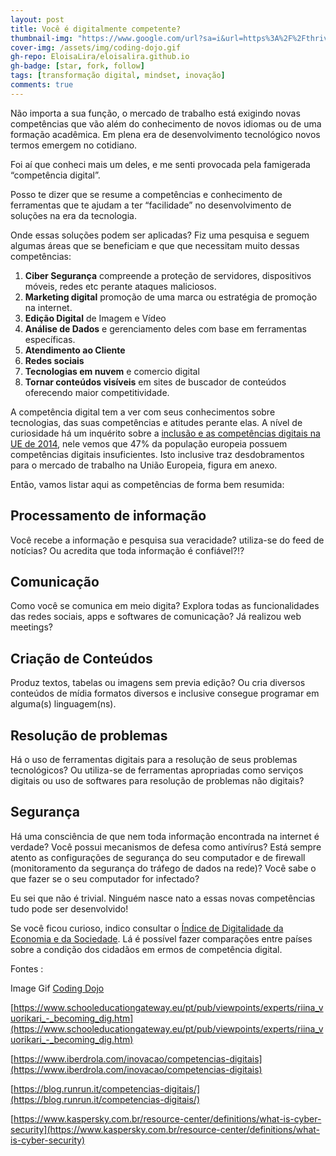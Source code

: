 ```yaml
---
layout: post
title: Você é digitalmente competente?
thumbnail-img: "https://www.google.com/url?sa=i&url=https%3A%2F%2Fthriveglobal.com%2Fstories%2Findicators-self-doubt-holding-you-back%2F&psig=AOvVaw3mvm2u9iaibSMiRttObFp_&ust=1608404275176000&source=images&cd=vfe&ved=0CAIQjRxqFwoTCMje6IKb2O0CFQAAAAAdAAAAABAD"
cover-img: /assets/img/coding-dojo.gif
gh-repo: EloisaLira/eloisalira.github.io
gh-badge: [star, fork, follow]
tags: [transformação digital, mindset, inovação]
comments: true
---
```


Não importa a sua função, o mercado de trabalho está exigindo novas competências que vão além do conhecimento de novos idiomas ou de uma formação acadêmica. Em plena era de desenvolvimento tecnológico novos termos emergem no cotidiano.

Foi aí que conheci mais um deles, e me senti provocada pela famigerada “competência digital”.

Posso te dizer que se resume a competências e conhecimento de ferramentas que te ajudam a ter “facilidade” no desenvolvimento de soluções na era da tecnologia.

Onde essas soluções podem ser aplicadas? Fiz uma pesquisa e seguem algumas áreas que se beneficiam e que que necessitam muito dessas competências:

1. **Ciber Segurança** compreende a proteção de servidores, dispositivos móveis, redes etc perante ataques maliciosos.
2. **Marketing digital** promoção de uma marca ou estratégia de promoção na internet.
3. **Edição Digital** de Imagem e Vídeo
4. **Análise de Dados** e gerenciamento deles com base em ferramentas específicas.
5. **Atendimento ao Cliente**
6. **Redes sociais**
7. **Tecnologias em nuvem** e comercio digital
8. **Tornar conteúdos visíveis** em sites de buscador de conteúdos oferecendo maior competitividade.

A competência digital tem a ver com seus conhecimentos sobre tecnologias, das suas competências e atitudes perante elas. A nível de curiosidade há um inquérito sobre a [inclusão e as competências digitais na UE de 2014](http://ec.europa.eu/digital-agenda/news-redirect/16547), nele vemos que 47% da população europeia possuem competências digitais insuficientes. Isto inclusive traz desdobramentos para o mercado de trabalho na União Europeia, figura em anexo.

Então, vamos listar aqui as competências de forma bem resumida:

## Processamento de informação
Você recebe a informação e pesquisa sua veracidade? utiliza-se do feed de notícias? Ou acredita que toda informação é confiável?!?

## Comunicação
Como você se comunica em meio digita? Explora todas as funcionalidades das redes sociais, apps e softwares de comunicação? Já realizou web meetings?

## Criação de Conteúdos
Produz textos, tabelas ou imagens sem previa edição? Ou cria diversos conteúdos de mídia formatos diversos e inclusive consegue programar em alguma(s) linguagem(ns).

## Resolução de problemas
Há o uso de ferramentas digitais para a resolução de seus problemas tecnológicos? Ou utiliza-se de ferramentas apropriadas como serviços digitais ou uso de softwares para resolução de problemas não digitais?

## Segurança
Há uma consciência de que nem toda informação encontrada na internet é verdade? Você possui mecanismos de defesa como antivírus? Está sempre atento as configurações de segurança do seu computador e de firewall (monitoramento da segurança do tráfego de dados na rede)? Você sabe o que fazer se o seu computador for infectado?

Eu sei que não é trivial. Ninguém nasce nato a essas novas competências tudo pode ser desenvolvido!

Se você ficou curioso, indico consultar o [Índice de Digitalidade da Economia e da Sociedade](https://l.workplace.com/l.php?u=https%3A%2F%2Fbit.ly%2F1AZnZQ4&h=AT2qy2KlV5t1gfnE9UjHd2bExUPKNZPdctBV6TbERjY8NgRObCwfiSCJ5sOXlM5wvP4OL2JoRRZN_cb3PcFSyfhl-uCF7eSjT2ylzpqd7dsAOdnVflUX2JS7WW8gFW5m6whKPMJoyfQZod_kkcw8vTHgtwvDMu4OFg). Lá é possível fazer comparações entre países sobre a condição dos cidadãos em ermos de competência digital.



Fontes :

Image Gif [Coding Dojo](https://www.codedojo.com.br/)

[https://www.schooleducationgateway.eu/pt/pub/viewpoints/experts/riina_vuorikari_-_becoming_dig.htm](https://www.schooleducationgateway.eu/pt/pub/viewpoints/experts/riina_vuorikari_-_becoming_dig.htm)

[https://www.iberdrola.com/inovacao/competencias-digitais](https://www.iberdrola.com/inovacao/competencias-digitais)

[https://blog.runrun.it/competencias-digitais/](https://blog.runrun.it/competencias-digitais/)

[https://www.kaspersky.com.br/resource-center/definitions/what-is-cyber-security](https://www.kaspersky.com.br/resource-center/definitions/what-is-cyber-security)
